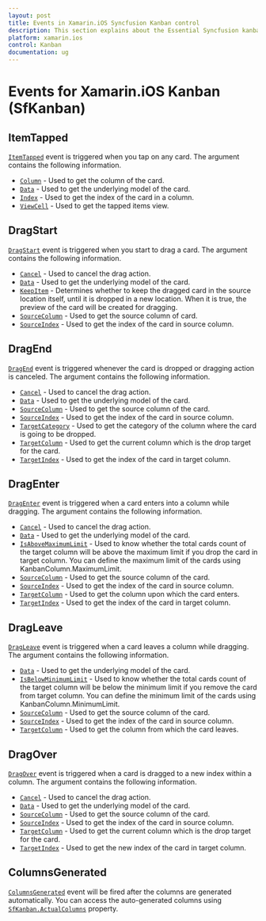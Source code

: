 ```yaml
---
layout: post
title: Events in Xamarin.iOS Syncfusion Kanban control
description: This section explains about the Essential Syncfusion kanban control events in Xamarin.iOS (SfKanban)
platform: xamarin.ios
control: Kanban
documentation: ug
---
```


# Events for Xamarin.iOS Kanban (SfKanban)

## ItemTapped

[`ItemTapped`](https://help.syncfusion.com/cr/xamarin-ios/Syncfusion.SfKanban.iOS.SfKanban.html) event is triggered when you tap on any card. The argument contains the following information.

* [`Column`](https://help.syncfusion.com/cr/xamarin-ios/Syncfusion.SfKanban.iOS.KanbanTappedEventArgs.html#Syncfusion_SfKanban_iOS_KanbanTappedEventArgs_Column)          - Used to get the column of the card.
* [`Data`](https://help.syncfusion.com/cr/xamarin-ios/Syncfusion.SfKanban.iOS.KanbanTappedEventArgs.html#Syncfusion_SfKanban_iOS_KanbanTappedEventArgs_Data) 			- Used to get the underlying model of the card.
* [`Index`](https://help.syncfusion.com/cr/xamarin-ios/Syncfusion.SfKanban.iOS.KanbanTappedEventArgs.html#Syncfusion_SfKanban_iOS_KanbanTappedEventArgs_Index) 			- Used to get the index of the card in a column.
* [`ViewCell`](https://help.syncfusion.com/cr/xamarin-ios/Syncfusion.SfKanban.iOS.KanbanTappedEventArgs.html#Syncfusion_SfKanban_iOS_KanbanTappedEventArgs_ViewCell)        - Used to get the tapped items view.

## DragStart

[`DragStart`](https://help.syncfusion.com/cr/xamarin-ios/Syncfusion.SfKanban.iOS.SfKanban.html) event is triggered when you start to drag a card. The argument contains the following information.

* [`Cancel`](https://help.syncfusion.com/cr/xamarin-ios/Syncfusion.SfKanban.iOS.KanbanDragStartEventArgs.html#Syncfusion_SfKanban_iOS_KanbanDragStartEventArgs_Cancel)			- Used to cancel the drag action.
* [`Data`](https://help.syncfusion.com/cr/xamarin-ios/Syncfusion.SfKanban.iOS.KanbanDragEventArgs.html#Syncfusion_SfKanban_iOS_KanbanDragEventArgs_Data)			- Used to get the underlying model of the card.
* [`KeepItem`](https://help.syncfusion.com/cr/xamarin-ios/Syncfusion.SfKanban.iOS.KanbanDragStartEventArgs.html#Syncfusion_SfKanban_iOS_KanbanDragStartEventArgs_KeepItem)		- Determines whether to keep the dragged card in the source location itself, until it is dropped in a new location. When it is true, the preview of the card will be created for dragging.
* [`SourceColumn`](https://help.syncfusion.com/cr/xamarin-ios/Syncfusion.SfKanban.iOS.KanbanDragEventArgs.html#Syncfusion_SfKanban_iOS_KanbanDragEventArgs_SourceColumn) 	- Used to get the source column of card.
* [`SourceIndex`](https://help.syncfusion.com/cr/xamarin-ios/Syncfusion.SfKanban.iOS.KanbanDragEventArgs.html#Syncfusion_SfKanban_iOS_KanbanDragEventArgs_SourceIndex)		- Used to get the index of the card in source column.   

## DragEnd  

[`DragEnd`](https://help.syncfusion.com/cr/xamarin-ios/Syncfusion.SfKanban.iOS.SfKanban.html) event is triggered whenever the card is dropped or dragging action is canceled. The argument contains the following information.

* [`Cancel`](https://help.syncfusion.com/cr/xamarin-ios/Syncfusion.SfKanban.iOS.KanbanDragEndEventArgs.html#Syncfusion_SfKanban_iOS_KanbanDragEndEventArgs_Cancel)			- Used to cancel the drag action.
* [`Data`](https://help.syncfusion.com/cr/xamarin-ios/Syncfusion.SfKanban.iOS.KanbanDragEventArgs.html#Syncfusion_SfKanban_iOS_KanbanDragEventArgs_Data)			- Used to get the underlying model of the card.
* [`SourceColumn`](https://help.syncfusion.com/cr/xamarin-ios/Syncfusion.SfKanban.iOS.KanbanDragEventArgs.html#Syncfusion_SfKanban_iOS_KanbanDragEventArgs_SourceColumn) 	- Used to get the source column of the card.
* [`SourceIndex`](https://help.syncfusion.com/cr/xamarin-ios/Syncfusion.SfKanban.iOS.KanbanDragEventArgs.html#Syncfusion_SfKanban_iOS_KanbanDragEventArgs_SourceIndex)		- Used to get the index of the card in source column.
* [`TargetCategory`](https://help.syncfusion.com/cr/xamarin-ios/Syncfusion.SfKanban.iOS.KanbanDragEndEventArgs.html#Syncfusion_SfKanban_iOS_KanbanDragEndEventArgs_TargetCategory) 	- Used to get the category of the column where the card is going to be dropped.
* [`TargetColumn`](https://help.syncfusion.com/cr/xamarin-ios/Syncfusion.SfKanban.iOS.KanbanDragEndEventArgs.html#Syncfusion_SfKanban_iOS_KanbanDragEndEventArgs_TargetColumn)	- Used to get the current column which is the drop target for the card.
* [`TargetIndex`](https://help.syncfusion.com/cr/xamarin-ios/Syncfusion.SfKanban.iOS.KanbanDragEndEventArgs.html#Syncfusion_SfKanban_iOS_KanbanDragEndEventArgs_TargetIndex)		- Used to get the index of the card in target column.

## DragEnter 

[`DragEnter`](https://help.syncfusion.com/cr/xamarin-ios/Syncfusion.SfKanban.iOS.SfKanban.html) event is triggered when a card enters into a column while dragging. The argument contains the following information.

* [`Cancel`](https://help.syncfusion.com/cr/xamarin-ios/Syncfusion.SfKanban.iOS.KanbanDragEnterEventArgs.html#Syncfusion_SfKanban_iOS_KanbanDragEnterEventArgs_Cancel)				- Used to cancel the drag action.
* [`Data`](https://help.syncfusion.com/cr/xamarin-ios/Syncfusion.SfKanban.iOS.KanbanDragEventArgs.html#Syncfusion_SfKanban_iOS_KanbanDragEventArgs_Data)				- Used to get the underlying model of the card.
* [`IsAboveMaximumLimit`](https://help.syncfusion.com/cr/xamarin-ios/Syncfusion.SfKanban.iOS.KanbanDragEnterEventArgs.html#Syncfusion_SfKanban_iOS_KanbanDragEnterEventArgs_IsAboveMaximumLimit)	- Used to know whether the total cards count of the target column will be above the maximum limit if you drop the card in target column. You can define the maximum limit of the cards using KanbanColumn.MaximumLimit. 
* [`SourceColumn`](https://help.syncfusion.com/cr/xamarin-ios/Syncfusion.SfKanban.iOS.KanbanDragEventArgs.html#Syncfusion_SfKanban_iOS_KanbanDragEventArgs_SourceColumn) 		- Used to get the source column of the card.
* [`SourceIndex`](https://help.syncfusion.com/cr/xamarin-ios/Syncfusion.SfKanban.iOS.KanbanDragEventArgs.html#Syncfusion_SfKanban_iOS_KanbanDragEventArgs_SourceIndex)			- Used to get the index of the card in source column.
* [`TargetColumn`](https://help.syncfusion.com/cr/xamarin-ios/Syncfusion.SfKanban.iOS.KanbanDragEnterEventArgs.html#Syncfusion_SfKanban_iOS_KanbanDragEnterEventArgs_TargetColumn)		- Used to get the column upon which the card enters.
* [`TargetIndex`](https://help.syncfusion.com/cr/xamarin-ios/Syncfusion.SfKanban.iOS.KanbanDragEnterEventArgs.html#Syncfusion_SfKanban_iOS_KanbanDragEnterEventArgs_TargetIndex)			- Used to get the index of the card in target column.

## DragLeave 

[`DragLeave`](https://help.syncfusion.com/cr/xamarin-ios/Syncfusion.SfKanban.iOS.SfKanban.html) event is triggered when a card leaves a column while dragging. The argument contains the following information.

* [`Data`](https://help.syncfusion.com/cr/xamarin-ios/Syncfusion.SfKanban.iOS.KanbanDragEventArgs.html#Syncfusion_SfKanban_iOS_KanbanDragEventArgs_Data)                - Used to get the underlying model of the card.
* [`IsBelowMinimumLimit`](https://help.syncfusion.com/cr/xamarin-ios/Syncfusion.SfKanban.iOS.KanbanDragLeaveEventArgs.html#Syncfusion_SfKanban_iOS_KanbanDragLeaveEventArgs_IsBelowMinimumLimit) - Used to know whether the total cards count of the target column will be below the minimum limit if you remove the card from target column. You can define the minimum limit of the cards using KanbanColumn.MinimumLimit.
* [`SourceColumn`](https://help.syncfusion.com/cr/xamarin-ios/Syncfusion.SfKanban.iOS.KanbanDragEventArgs.html#Syncfusion_SfKanban_iOS_KanbanDragEventArgs_SourceColumn)        - Used to get the source column of the card.
* [`SourceIndex`](https://help.syncfusion.com/cr/xamarin-ios/Syncfusion.SfKanban.iOS.KanbanDragEventArgs.html#Syncfusion_SfKanban_iOS_KanbanDragEventArgs_SourceIndex)         - Used to get the index of the card in source column.
* [`TargetColumn`](https://help.syncfusion.com/cr/xamarin-ios/Syncfusion.SfKanban.iOS.KanbanDragLeaveEventArgs.html#Syncfusion_SfKanban_iOS_KanbanDragLeaveEventArgs_TargetColumn)		- Used to get the column from which the card leaves.

## DragOver

[`DragOver`](https://help.syncfusion.com/cr/xamarin-ios/Syncfusion.SfKanban.iOS.SfKanban.html) event is triggered when a card is dragged to a new index within a column. The argument contains the following information.

* [`Cancel`](https://help.syncfusion.com/cr/xamarin-ios/Syncfusion.SfKanban.iOS.KanbanDragOverEventArgs.html#Syncfusion_SfKanban_iOS_KanbanDragOverEventArgs_Cancel)			- Used to cancel the drag action.
* [`Data`](https://help.syncfusion.com/cr/xamarin-ios/Syncfusion.SfKanban.iOS.KanbanDragEventArgs.html#Syncfusion_SfKanban_iOS_KanbanDragEventArgs_Data)			- Used to get the underlying model of the card.
* [`SourceColumn`](https://help.syncfusion.com/cr/xamarin-ios/Syncfusion.SfKanban.iOS.KanbanDragEventArgs.html#Syncfusion_SfKanban_iOS_KanbanDragEventArgs_SourceColumn) 	- Used to get the source column of the card.
* [`SourceIndex`](https://help.syncfusion.com/cr/xamarin-ios/Syncfusion.SfKanban.iOS.KanbanDragEventArgs.html#Syncfusion_SfKanban_iOS_KanbanDragEventArgs_SourceIndex)		- Used to get the index of the card in source column.
* [`TargetColumn`](https://help.syncfusion.com/cr/xamarin-ios/Syncfusion.SfKanban.iOS.KanbanDragOverEventArgs.html#Syncfusion_SfKanban_iOS_KanbanDragOverEventArgs_TargetColumn)	- Used to get the current column which is the drop target for the card.
* [`TargetIndex`](https://help.syncfusion.com/cr/xamarin-ios/Syncfusion.SfKanban.iOS.KanbanDragOverEventArgs.html#Syncfusion_SfKanban_iOS_KanbanDragOverEventArgs_TargetIndex)		- Used to get the new index of the card in target column.

## ColumnsGenerated 

[`ColumnsGenerated`](https://help.syncfusion.com/cr/xamarin-ios/Syncfusion.SfKanban.iOS.SfKanban.html) event will be fired after the columns are generated automatically. You can access the auto-generated columns using [`SfKanban.ActualColumns`](https://help.syncfusion.com/cr/xamarin-ios/Syncfusion.SfKanban.iOS.SfKanban.html#Syncfusion_SfKanban_iOS_SfKanban_ActualColumns) property.
